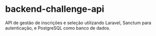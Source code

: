 # backend-challenge-api
API de gestão de inscrições e seleção utilizando Laravel, Sanctum para autenticação, e PostgreSQL como banco de dados.
